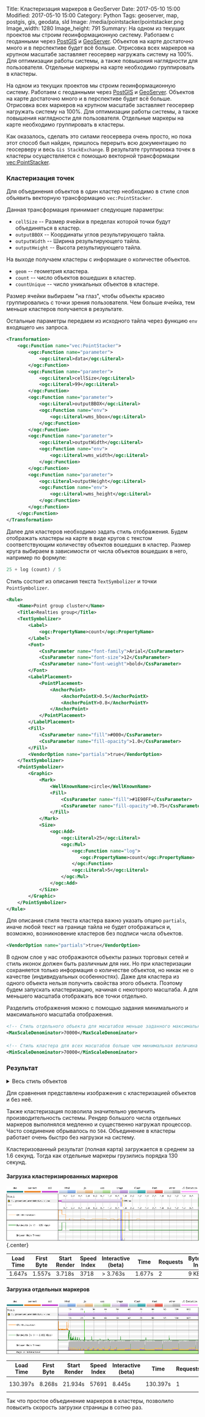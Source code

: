 Title: Кластеризация маркеров в GeoServer
Date: 2017-05-10 15:00
Modified: 2017-05-10 15:00
Category: Python
Tags: geoserver, map, postgis, gis, geodata, sld
Image: /media/pointstacker/pointstacker.png
Image_width: 1280
Image_height: 791
Summary:
    На одном из текущих проектов мы строим геоинформационную систему.
    Работаем с геоданными через [PostGIS](http://postgis.net/)
    и [GeoServer](http://geoserver.org/). Объектов на карте достаточно много
    и в перспективе будет всё больше. Отрисовка всех маркеров на крупном масштабе
    заставляет геосервер нагружать систему на 100%. Для оптимизации работы системы,
    а также повышения наглядности для пользователя. Отдельные маркеры на карте
    необходимо группировать в кластеры.

На одном из текущих проектов мы строим геоинформационную систему.
Работаем с геоданными через [PostGIS](http://postgis.net/)
и [GeoServer](http://geoserver.org/). Объектов на карте достаточно много
и в перспективе будет всё больше. Отрисовка всех маркеров на крупном масштабе
заставляет геосервер нагружать систему на 100%. Для оптимизации работы системы,
а также повышения наглядности для пользователя. Отдельные маркеры на карте
необходимо группировать в кластеры.

Как оказалось, сделать это силами геосервeра очень просто,
но пока этот способ был найден, пришлось перерыть
всю документацию по геосерверу и весь `Gis StackExchange`. В результате
группировка точек в кластеры осуществляется с помощью векторной трансформации
[vec:PointStacker](http://docs.geoserver.org/latest/en/user/styling/ysld/reference/transforms.html#point-stacker).

<link rel="stylesheet" href="/extra/wbt/comparator.css">
<script src="/extra/wbt/comparator.js"></script>

### Кластеризация точек

Для объединения объектов в один кластер необходимо в стиле слоя объявить
векторную трансформацию `vec:PointStacker`.

Данная трансформация принимает следующие параметры:

- `cellSize` -- Размер ячейки в пределах которой точки будут объединяться в кластер.
- `outputBBOX` -- Координаты углов результирующего тайла.
- `outputWidth` -- Ширина результирующего тайла.
- `outputHeight` -- Высота результирующего тайла.

На выходе получаем кластеры с информацие о количестве объектов.

- `geom` -- геометрия кластера.
- `count` -- число объектов вошедших в кластер.
- `countUnique` -- число уникальных объектов в кластере.

Размер ячейки выбираем "на глаз", чтобы объекты красиво группировались
с точки зрения пользователя. Чем больше ячейка, тем меньше кластеров
получается в результате.

Остальные параметры передаем из исходного тайла через функцию `env`
входящего `wms` запроса.

```xml
<Transformation>
    <ogc:Function name="vec:PointStacker">
        <ogc:Function name="parameter">
            <ogc:Literal>data</ogc:Literal>
        </ogc:Function>
        <ogc:Function name="parameter">
            <ogc:Literal>cellSize</ogc:Literal>
            <ogc:Literal>99</ogc:Literal>
        </ogc:Function>
        <ogc:Function name="parameter">
            <ogc:Literal>outputBBOX</ogc:Literal>
            <ogc:Function name="env">
                <ogc:Literal>wms_bbox</ogc:Literal>
            </ogc:Function>
        </ogc:Function>
        <ogc:Function name="parameter">
            <ogc:Literal>outputWidth</ogc:Literal>
            <ogc:Function name="env">
                <ogc:Literal>wms_width</ogc:Literal>
            </ogc:Function>
        </ogc:Function>
        <ogc:Function name="parameter">
            <ogc:Literal>outputHeight</ogc:Literal>
            <ogc:Function name="env">
                <ogc:Literal>wms_height</ogc:Literal>
            </ogc:Function>
        </ogc:Function>
    </ogc:Function>
</Transformation>
```

Далее для кластеров необходимо задать стиль отображения. Будем отображать
кластеры на карте в виде кругов с текстом соответствующим количеству
объектов вошедших в кластер. Размер круга выбираем
в зависимости от числа объектов вошедших в него, например по формуле:

```python
25 + log (count) / 5
```

Стиль состоит из описания текста `TextSymbolizer` и точки `PointSymbolizer`.

```xml
<Rule>
    <Name>Point group cluster</Name>
    <Title>Realties group</Title>
    <TextSymbolizer>
        <Label>
            <ogc:PropertyName>count</ogc:PropertyName>
        </Label>
        <Font>
            <CssParameter name="font-family">Arial</CssParameter>
            <CssParameter name="font-size">12</CssParameter>
            <CssParameter name="font-weight">bold</CssParameter>
        </Font>
        <LabelPlacement>
            <PointPlacement>
                <AnchorPoint>
                    <AnchorPointX>0.5</AnchorPointX>
                    <AnchorPointY>0.8</AnchorPointY>
                </AnchorPoint>
            </PointPlacement>
        </LabelPlacement>
        <Fill>
            <CssParameter name="fill">#000</CssParameter>
            <CssParameter name="fill-opacity">1.0</CssParameter>
        </Fill>
        <VendorOption name="partials">true</VendorOption>
    </TextSymbolizer>
    <PointSymbolizer>
        <Graphic>
            <Mark>
                <WellKnownName>circle</WellKnownName>
                <Fill>
                    <CssParameter name="fill">#1E90FF</CssParameter>
                    <CssParameter name="fill-opacity">0.75</CssParameter>
                </Fill>
            </Mark>
            <Size>
                <ogc:Add>
                    <ogc:Literal>25</ogc:Literal>
                    <ogc:Mul>
                        <ogc:Function name="log">
                           <ogc:PropertyName>count</ogc:PropertyName>
                        </ogc:Function>
                        <ogc:Literal>5</ogc:Literal>
                    </ogc:Mul>
                </ogc:Add>
            </Size>
        </Graphic>
    </PointSymbolizer>
</Rule>
```

Для описания стиля текста кластера важно указать опцию `partials`,
иначе любой текст на границе тайла не будет отображаться и, возможно,
возникновение кластеров без подписи числа объектов.

```xml
<VendorOption name="partials">true</VendorOption>
```

В одном слое у нас отображаются объекты разных торговых сетей
и стиль иконок должен быть различным для них.
Но при кластеризации сохраняется только информация о количестве объектов,
но никак не о качестве (индивидуальных особенностях).
Даже для кластера из одного объекта нельзя получить свойства этого объекта.
Поэтому будем запускать кластеризацию, начиная с некоторого масштаба.
А для меньшего масштаба отображать все точки отдельно.

Разделить отображения можно с помощью задания минимального
и максимального масштаба отображения.

```xml
<!-- Стиль отдельного объекта для масштабов меньше заданного максимальной величиной -->
<MaxScaleDenominator>70000</MaxScaleDenominator>

<!-- Стиль кластера для всех масштабов больше чем минимальная величина -->
<MinScaleDenominator>70000</MinScaleDenominator>
```

### Результат

<details>
    <summary>Весь стиль объектов</summary>

```xml
<?xml version="1.0" encoding="UTF-8"?>
<StyledLayerDescriptor version="1.0.0"
    xmlns="http://www.opengis.net/sld"
    xmlns:ogc="http://www.opengis.net/ogc"
    xmlns:xlink="http://www.w3.org/1999/xlink"
    xmlns:xsi="http://www.w3.org/2001/XMLSchema-instance"
    xsi:schemaLocation="http://www.opengis.net/sld http://schemas.opengis.net/sld/1.0.0/StyledLayerDescriptor.xsd">
    <NamedLayer>
        <Name>Realties</Name>
        <UserStyle>
            <Name>Realties</Name>
            <Title>Realties objects icons</Title>
            <Abstract>SVG styles for realties objects</Abstract>

            <FeatureTypeStyle>
                <Rule>
                    <MaxScaleDenominator>70000</MaxScaleDenominator>
                    <Title>Realty</Title>
                    <PointSymbolizer>
                        <Graphic>
                            <ExternalGraphic>
                                <OnlineResource
                                    xlink:type="simple"
                                    xlink:href="./img/${logo_name}.svg" />
                                <Format>image/svg+xml</Format>
                            </ExternalGraphic>
                            <Size>
                                <ogc:Literal>35</ogc:Literal>
                            </Size>
                        </Graphic>
                    </PointSymbolizer>
                </Rule>
            </FeatureTypeStyle>

            <FeatureTypeStyle>
                <Transformation>
                    <ogc:Function name="vec:PointStacker">
                        <ogc:Function name="parameter">
                            <ogc:Literal>data</ogc:Literal>
                        </ogc:Function>
                        <ogc:Function name="parameter">
                            <ogc:Literal>cellSize</ogc:Literal>
                            <ogc:Literal>99</ogc:Literal>
                        </ogc:Function>
                        <ogc:Function name="parameter">
                            <ogc:Literal>outputBBOX</ogc:Literal>
                            <ogc:Function name="env">
                                <ogc:Literal>wms_bbox</ogc:Literal>
                            </ogc:Function>
                        </ogc:Function>
                        <ogc:Function name="parameter">
                            <ogc:Literal>outputWidth</ogc:Literal>
                            <ogc:Function name="env">
                                <ogc:Literal>wms_width</ogc:Literal>
                            </ogc:Function>
                        </ogc:Function>
                        <ogc:Function name="parameter">
                            <ogc:Literal>outputHeight</ogc:Literal>
                            <ogc:Function name="env">
                                <ogc:Literal>wms_height</ogc:Literal>
                            </ogc:Function>
                        </ogc:Function>
                    </ogc:Function>
                </Transformation>

                <Rule>
                    <MinScaleDenominator>70000</MinScaleDenominator>
                    <Name>Point group cluster</Name>
                    <Title>Realties group</Title>
                    <TextSymbolizer>
                        <Label>
                            <ogc:PropertyName>count</ogc:PropertyName>
                        </Label>
                        <Font>
                            <CssParameter name="font-family">Arial</CssParameter>
                            <CssParameter name="font-size">12</CssParameter>
                            <CssParameter name="font-weight">bold</CssParameter>
                        </Font>
                        <LabelPlacement>
                            <PointPlacement>
                                <AnchorPoint>
                                    <AnchorPointX>0.5</AnchorPointX>
                                    <AnchorPointY>0.8</AnchorPointY>
                                </AnchorPoint>
                            </PointPlacement>
                        </LabelPlacement>
                        <Fill>
                            <CssParameter name="fill">#000</CssParameter>
                            <CssParameter name="fill-opacity">1.0</CssParameter>
                        </Fill>
                        <VendorOption name="partials">true</VendorOption>
                    </TextSymbolizer>
                    <PointSymbolizer>
                        <Graphic>
                            <Mark>
                                <WellKnownName>circle</WellKnownName>
                                <Fill>
                                    <CssParameter name="fill">#1E90FF</CssParameter>
                                    <CssParameter name="fill-opacity">0.75</CssParameter>
                                </Fill>
                            </Mark>
                            <Size>
                                <ogc:Add>
                                    <ogc:Literal>25</ogc:Literal>
                                    <ogc:Mul>
                                        <ogc:Function name="log">
                                           <ogc:PropertyName>count</ogc:PropertyName>
                                        </ogc:Function>
                                        <ogc:Literal>5</ogc:Literal>
                                    </ogc:Mul>
                                </ogc:Add>
                            </Size>
                        </Graphic>
                    </PointSymbolizer>
                </Rule>
            </FeatureTypeStyle>

        </UserStyle>
    </NamedLayer>
</StyledLayerDescriptor>
```

</details>


Для сравнения представлены изображения с кластеризацией объектов и без неё.

<div id='map'></div>

<div id='map-zoom'></div>

Также кластеризация позволила значительно увеличить производительность системы.
Рендер большого числа отдельных маркеров выполнялся медленно и существенно
нагружал процессор. Часто соединение обрывалось по `504`.
Объединение в кластеры работает очень быстро без нагрузки на систему.

Кластеризованный результат (полная карта) загружается в среднем за 1.6 секунд.
Тогда как отдельные маркеры грузились порядка 130 секунд.

#### Загрузка кластеризированных маркеров

![waterfall cluster](/media/pointstacker/waterfall-cluster.png){.center}

Load Time | First Byte | Start Render | Speed Index | Interactive (beta) | Time | Requests | Bytes In
--------- | ---------- | ------------ | ----------- | ------------------ | ---- | -------- | --------
  1.647s  |   1.557s   |     3.718s   |     3718    |       > 3.763s     |1.677s|     2    |   9 KB

#### Загрузка отдельных маркеров

![waterfall points](/media/pointstacker/waterfall-points.png)

Load Time | First Byte | Start Render | Speed Index | Interactive (beta) | Time | Requests | Bytes In
--------- | ---------- | ------------ | ----------- | ------------------ | ---- | -------- | --------
 130.397s |   8.268s   |    21.934s   |     57691   |        8.445s      |130.397s |  1    | 960 KB

Так что простое объединение маркеров в кластеры,
позволило повысить скорость загрузки страницы в сотню раз.

<script>
$("#map").wbtComparator({
    // direction: "horizontal",
    src: ["/media/pointstacker/cluster.png", "/media/pointstacker/objects.png"],
    timeout: false
});
$("#map-zoom").wbtComparator({
    // direction: "horizontal",
    src: ["/media/pointstacker/zoom-cluster.png", "/media/pointstacker/zoom-objects.png"],
    timeout: false
});
$('table').addClass('table table-bordered table-responsive');
</script>
